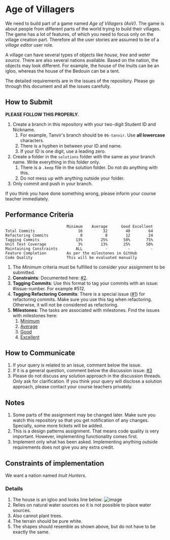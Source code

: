 # Age of Villagers 

We need to build part of a game named _Age of Villagers (AoV)_. The game is about people from different parts of the world trying to build their villages. The game has a lot of features, of which you need to focus only on the village creation part. Therefore all the user stories are assumed to be of a _village editor_ user role.

A village can have several types of objects like _house_, _tree_ and _water source_. There are also several nations available. Based on the nation, the objects may look different. For example, the house of the Inuits can be an igloo, whereas the house of the Bedouin can be a tent.

The detailed requirements are in the issues of the repository. Please go through this document and all the issues carefully.

## How to Submit
**PLEASE FOLLOW THIS PROPERLY.**  
1. Create a branch in this repository with your two-digit Student ID and Nickname. 
   1. For example, Tanvir's branch should be `06-tanvir`. Use **all lowercase** characters.
   2. There is a hyphen in between your ID and name.
   3. If your ID is one digit, use a leading zero.
2. Create a folder in the `solutions` folder with the same as your branch name. Write everything in this folder only.
   1. There is a `.keep` file in the solution folder. Do not do anything with this.
   2. Do not mess up with anything outside your folder.
3. Only commit and push in your branch.

If you think you have done something wrong, please inform your course teacher immediately.

## Performance Criteria
```
                           Minimum    Average      Good Excellent
Total Commits                   16         32        48        64
Refactoring Commits              0          8        12        24
Tagging Commits                13%        25%       50%       75%
Unit Test Coverage              3%        13%       25%       50%  
Maintaining Constraints        ALL          -         -         -
Feature Completion         As per the milestones in GitHub
Code Quality               This will be evaluated manually
```

1. The _Minimum_ criteria must be fulfilled to consider your assignment to be submitted.
1. **Constraints**: Documented here: [#2](/../../issues/2).
1. **Tagging Commits**: Use this format to tag your commits with an issue: #issue-number. For example #512.
1. **Tagging Refactoring Commits**: There is a special issue ([#1](/../../issues/1)) for refactoring commits. Make sure you use this tag when refactoring. Otherwise, it will not be considered as refactoring.
1. **Milestones**: The tasks are associated with milestones. Find the issues with milestones here:
   1. [Minimum](/../../issues?q=milestone:Minimum)
   1. [Average](/../../issues?q=milestone:Average)
   1. [Good](/../../issues?q=milestone:Good)
   1. [Excellent](/../../issues?q=milestone:Excellent)

## How to Communicate
1. If your query is related to an issue, comment below the issue.
1. If it is a general question, comment below the discussion issue: [#3](/../../issues/3)
1. Please do not discuss any solution approach in the discussion threads. Only ask for clarification. If you think your query will disclose a solution approach, please contact your course teachers privately.

## Notes
1. Some parts of the assignment may be changed later. Make sure you watch this repository so that you get notification of any changes. Specially, some more tickets will be added.
1. This is a design patterns assignment. That means code quality is very important. However, implementing functionality comes first.
1. Implement only what has been asked. Implementing anything outside requirements does not give you any extra credit. 

## Constraints of implementation
We want a nation named _Inuit Hunters_.

### Details
1. The house is an igloo and looks line below:
![image](https://user-images.githubusercontent.com/1958088/87903150-2644fe80-ca7d-11ea-9841-16695cfcb8d5.png)
3. Relies on natural water sources so it is not possible to place water sources.
4. Also cannot plant trees.
5. The terrain should be pure white.
6. The shapes should resemble as shown above, but do not have to be exactly the same.

